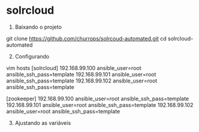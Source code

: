 # solrcloud

1. Baixando o projeto

git clone https://github.com/churrops/solrcoud-automated.git
cd solrcloud-automated 

2. Configurando

vim hosts 
[solrcloud]
192.168.99.100 ansible_user=root ansible_ssh_pass=template
192.168.99.101 ansible_user=root ansible_ssh_pass=template
192.168.99.102 ansible_user=root ansible_ssh_pass=template

[zookeeper]
192.168.99.100 ansible_user=root ansible_ssh_pass=template
192.168.99.101 ansible_user=root ansible_ssh_pass=template
192.168.99.102 ansible_user=root ansible_ssh_pass=template

3. Ajustando as variáveis




